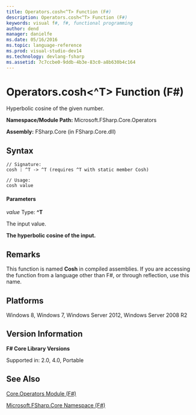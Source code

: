 ```yaml
---
title: Operators.cosh<^T> Function (F#)
description: Operators.cosh<^T> Function (F#)
keywords: visual f#, f#, functional programming
author: dend
manager: danielfe
ms.date: 05/16/2016
ms.topic: language-reference
ms.prod: visual-studio-dev14
ms.technology: devlang-fsharp
ms.assetid: 7c7ccbe0-9ddb-4b3e-83c0-a8b630b4c164 
---
```


# Operators.cosh<^T> Function (F#)

Hyperbolic cosine of the given number.

**Namespace/Module Path:** Microsoft.FSharp.Core.Operators

**Assembly:** FSharp.Core (in FSharp.Core.dll)


## Syntax

```
// Signature:
cosh : ^T -> ^T (requires ^T with static member Cosh)

// Usage:
cosh value
```

#### Parameters
*value*
Type: **^T**


The input value.



**The hyperbolic cosine of the input.**
## Remarks
This function is named **Cosh** in compiled assemblies. If you are accessing the function from a language other than F#, or through reflection, use this name.


## Platforms
Windows 8, Windows 7, Windows Server 2012, Windows Server 2008 R2


## Version Information
**F# Core Library Versions**

Supported in: 2.0, 4.0, Portable




## See Also
[Core.Operators Module &#40;F&#35;&#41;](Core.Operators-Module-%5BFSharp%5D.md)

[Microsoft.FSharp.Core Namespace &#40;F&#35;&#41;](Microsoft.FSharp.Core-Namespace-%5BFSharp%5D.md)

